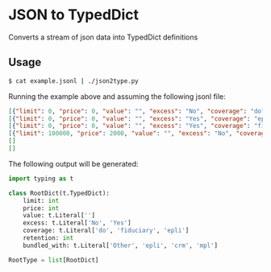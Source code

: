 # JSON to TypedDict

Converts a stream of json data into TypedDict definitions

## Usage

```bash
$ cat example.jsonl | ./json2type.py
```

Running the example above and assuming the following jsonl file:

```json
[{"limit": 0, "price": 0, "value": "", "excess": "No", "coverage": "do", "retention": 0, "bundled_with": "mpl"}]
[{"limit": 0, "price": 0, "value": "", "excess": "Yes", "coverage": "epli", "retention": 0, "bundled_with": "crm"}]
[{"limit": 0, "price": 0, "value": "", "excess": "Yes", "coverage": "fiduciary", "retention": 0, "bundled_with": "epli"}]
[{"limit": 100000, "price": 2000, "value": "", "excess": "No", "coverage": "do", "retention": 2000000, "bundled_with": "Other"}]
[]
[]
```

The following output will be generated:

```python
import typing as t

class RootDict(t.TypedDict):
    limit: int
    price: int
    value: t.Literal['']
    excess: t.Literal['No', 'Yes']
    coverage: t.Literal['do', 'fiduciary', 'epli']
    retention: int
    bundled_with: t.Literal['Other', 'epli', 'crm', 'mpl']

RootType = list[RootDict]
```
